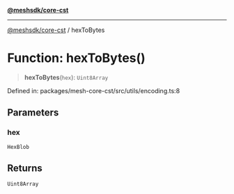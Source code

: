 [**@meshsdk/core-cst**](../README.md)

***

[@meshsdk/core-cst](../globals.md) / hexToBytes

# Function: hexToBytes()

> **hexToBytes**(`hex`): `Uint8Array`

Defined in: packages/mesh-core-cst/src/utils/encoding.ts:8

## Parameters

### hex

`HexBlob`

## Returns

`Uint8Array`
